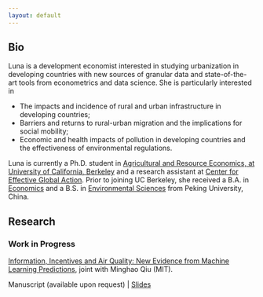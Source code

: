 ```yaml
---
layout: default
---
```


## Bio

Luna is a development economist interested in studying urbanization in developing countries with new sources of granular data and state-of-the-art tools from econometrics and data science. She is particularly interested in

* The impacts and incidence of rural and urban infrastructure in developing countries;
* Barriers and returns to rural-urban migration and the implications for social mobility;
* Economic and health impacts of pollution in developing countries and the effectiveness of environmental regulations.

Luna is currently a Ph.D. student in [Agricultural and Resource Economics, at University of California, Berkeley](https://are.berkeley.edu) and a research assistant at [Center for Effective Global Action](http://cega.berkeley.edu). Prior to joining UC Berkeley, she received a B.A. in [Economics](http://www.nsd.pku.edu.cn/index.html) and a B.S. in [Environmental Sciences](http://cese.pku.edu.cn) from Peking University, China.

## Research

### Work in Progress

[Information, Incentives and Air Quality: New Evidence from Machine Learning Predictions](china-air-quality-ml), joint with Minghao Qiu (MIT).

Manuscript (available upon request) &#124; [Slides](http://luna-yue-huang.com/assets/pdf/china-air-quality-ml-slides.pdf)